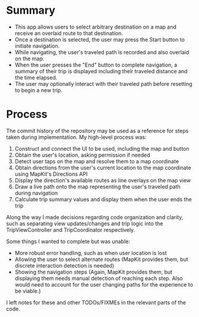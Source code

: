 # Summary

- This app allows users to select arbitrary destination on a map and receive an overlaid route to that destination.
- Once a destination is selected, the user may press the Start button to initiate navigation.
- While navigating, the user's traveled path is recorded and also overlaid on the map.
- When the user presses the "End" button to complete navigation, a summary of their trip is displayed including their traveled distance and the time elapsed.
- The user may optionally interact with their traveled path before resetting to begin a new trip.

# Process

The commit history of the repository may be used as a reference for steps taken during implementation. My high-level process was:

1. Construct and connect the UI to be used, including the map and button
1. Obtain the user's location, asking permission if needed
1. Detect user taps on the map and resolve them to a map coordinate
1. Obtain directions from the user's current location to the map coordinate using MapKit's Directions API
1. Display the direction's available routes as line overlays on the map view
1. Draw a live path onto the map representing the user's traveled path during navigation
1. Calculate trip summary values and display them when the user ends the trip

Along the way I made decisions regarding code organization and clarity, such as separating view updates/changes and trip logic into the TripViewController and TripCoordinator respectively.

Some things I wanted to complete but was unable:

- More robust error handling, such as when user location is lost
- Allowing the user to select alternate routes (MapKit provides them, but discrete interaction detection is needed)
- Showing the navigation steps (Again, MapKit provides them, but displaying them needs manual detection of reaching each step. Also would need to account for the user changing paths for the experience to be viable.)

I left notes for these and other TODOs/FIXMEs in the relevant parts of the code.
